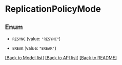 # ReplicationPolicyMode

## Enum


* `RESYNC` (value: `"RESYNC"`)

* `BREAK` (value: `"BREAK"`)


[[Back to Model list]](../README.md#documentation-for-models) [[Back to API list]](../README.md#documentation-for-api-endpoints) [[Back to README]](../README.md)


